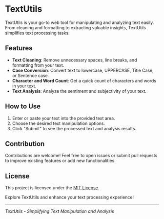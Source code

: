# TextUtils

TextUtils is your go-to web tool for manipulating and analyzing text easily. From cleaning and formatting to extracting valuable insights, TextUtils simplifies text processing tasks.

## Features

- **Text Cleaning**: Remove unnecessary spaces, line breaks, and formatting from your text.
- **Case Conversion**: Convert text to lowercase, UPPERCASE, Title Case, or Sentence case.
- **Character and Word Count**: Get a quick count of characters and words in your text.
- **Text Analysis**: Analyze the sentiment and subjectivity of your text.

## How to Use

1. Enter or paste your text into the provided text area.
2. Choose the desired text manipulation options.
3. Click "Submit" to see the processed text and analysis results.

## Contribution

Contributions are welcome! Feel free to open issues or submit pull requests to improve existing features or add new functionalities.

## License

This project is licensed under the [MIT License](LICENSE).

Explore TextUtils and enhance your text processing experience!

---

*TextUtils - Simplifying Text Manipulation and Analysis*
